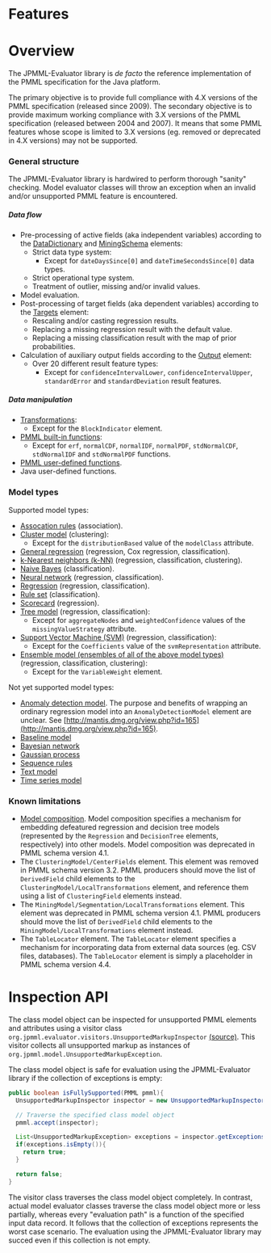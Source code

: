 Features
========

# Overview #

The JPMML-Evaluator library is *de facto* the reference implementation of the PMML specification for the Java platform.

The primary objective is to provide full compliance with 4.X versions of the PMML specification (released since 2009). The secondary objective is to provide maximum working compliance with 3.X versions of the PMML specification (released between 2004 and 2007). It means that some PMML features whose scope is limited to 3.X versions (eg. removed or deprecated in 4.X versions) may not be supported.

### General structure ###

The JPMML-Evaluator library is hardwired to perform thorough "sanity" checking. Model evaluator classes will throw an exception when an invalid and/or unsupported PMML feature is encountered.

##### Data flow #####

* Pre-processing of active fields (aka independent variables) according to the [DataDictionary](http://www.dmg.org/pmml/v4-4-1/DataDictionary.html) and [MiningSchema](http://www.dmg.org/pmml/v4-4-1/MiningSchema.html) elements:
  * Strict data type system:
    * Except for `dateDaysSince[0]` and `dateTimeSecondsSince[0]` data types.
  * Strict operational type system.
  * Treatment of outlier, missing and/or invalid values.
* Model evaluation.
* Post-processing of target fields (aka dependent variables) according to the [Targets](http://www.dmg.org/pmml/v4-4-1/Targets.html) element:
  * Rescaling and/or casting regression results.
  * Replacing a missing regression result with the default value.
  * Replacing a missing classification result with the map of prior probabilities.
* Calculation of auxiliary output fields according to the [Output](http://www.dmg.org/pmml/v4-4-1/Output.html) element:
  * Over 20 different result feature types:
    * Except for `confidenceIntervalLower`, `confidenceIntervalUpper`, `standardError` and `standardDeviation` result features.

##### Data manipulation #####

* [Transformations](http://www.dmg.org/pmml/v4-4-1/Transformations.html):
  * Except for the `BlockIndicator` element.
* [PMML built-in functions](http://www.dmg.org/pmml/v4-4-1/BuiltinFunctions.html):
  * Except for `erf`, `normalCDF`, `normalIDF`, `normalPDF`, `stdNormalCDF`, `stdNormalIDF` and `stdNormalPDF` functions.
* [PMML user-defined functions](http://www.dmg.org/pmml/v4-4-1/Functions.html).
* Java user-defined functions.

### Model types ###

Supported model types:

* [Assocation rules](http://www.dmg.org/pmml/v4-4-1/AssociationRules.html) (association).
* [Cluster model](http://www.dmg.org/pmml/v4-4-1/ClusteringModel.html) (clustering):
  * Except for the `distributionBased` value of the `modelClass` attribute.
* [General regression](http://www.dmg.org/pmml/v4-4-1/GeneralRegression.html) (regression, Cox regression, classification).
* [k-Nearest neighbors (k-NN)](http://www.dmg.org/pmml/v4-4-1/KNN.html) (regression, classification, clustering).
* [Naive Bayes](http://www.dmg.org/pmml/v4-4-1/NaiveBayes.html) (classification).
* [Neural network](http://www.dmg.org/pmml/v4-4-1/NeuralNetwork.html) (regression, classification).
* [Regression](http://www.dmg.org/pmml/v4-4-1/Regression.html) (regression, classification).
* [Rule set](http://www.dmg.org/pmml/v4-4-1/RuleSet.html) (classification).
* [Scorecard](http://www.dmg.org/pmml/v4-4-1/Scorecard.html) (regression).
* [Tree model](http://www.dmg.org/pmml/v4-4-1/TreeModel.html) (regression, classification):
  * Except for `aggregateNodes` and `weightedConfidence` values of the `missingValueStrategy` attribute.
* [Support Vector Machine (SVM)](http://www.dmg.org/pmml/v4-4-1/SupportVectorMachine.html) (regression, classification):
  * Except for the `Coefficients` value of the `svmRepresentation` attribute.
* [Ensemble model (ensembles of all of the above model types)](http://www.dmg.org/pmml/v4-4-1/MultipleModels.html) (regression, classification, clustering):
  * Except for the `VariableWeight` element.

Not yet supported model types:

* [Anomaly detection model](http://dmg.org/pmml/v4-4-1/AnomalyDetectionModel.html). The purpose and benefits of wrapping an ordinary regression model into an `AnomalyDetectionModel` element are unclear. See [http://mantis.dmg.org/view.php?id=165](http://mantis.dmg.org/view.php?id=165).
* [Baseline model](http://www.dmg.org/pmml/v4-4-1/BaselineModel.html)
* [Bayesian network](http://dmg.org/pmml/v4-4-1/BayesianNetwork.html)
* [Gaussian process](http://dmg.org/pmml/v4-4-1/GaussianProcess.html)
* [Sequence rules](http://www.dmg.org/pmml/v4-4-1/Sequence.html)
* [Text model](http://www.dmg.org/pmml/v4-4-1/Text.html)
* [Time series model](http://www.dmg.org/pmml/v4-4-1/TimeSeriesModel.html)

### Known limitations ###

* [Model composition](http://www.dmg.org/pmml/v4-4-1/MultipleModels.html). Model composition specifies a mechanism for embedding defeatured regression and decision tree models (represented by the `Regression` and `DecisionTree` elements, respectively) into other models. Model composition was deprecated in PMML schema version 4.1.
* The `ClusteringModel/CenterFields` element. This element was removed in PMML schema version 3.2. PMML producers should move the list of `DerivedField` child elements to the `ClusteringModel/LocalTransformations` element, and reference them using a list of `ClusteringField` elements instead.
* The `MiningModel/Segmentation/LocalTransformations` element. This element was deprecated in PMML schema version 4.1. PMML producers should move the list of `DerivedField` child elements to the `MiningModel/LocalTransformations` element instead.
* The `TableLocator` element. The `TableLocator` element specifies a mechanism for incorporating data from external data sources (eg. CSV files, databases). The `TableLocator` element is simply a placeholder in PMML schema version 4.4.

# Inspection API #

The class model object can be inspected for unsupported PMML elements and attributes using a visitor class `org.jpmml.evaluator.visitors.UnsupportedMarkupInspector` [(source)](https://github.com/jpmml/jpmml-evaluator/blob/master/pmml-evaluator/src/main/java/org/jpmml/evaluator/visitors/UnsupportedMarkupInspector.java). This visitor collects all unsupported markup as instances of `org.jpmml.model.UnsupportedMarkupException`.

The class model object is safe for evaluation using the JPMML-Evaluator library if the collection of exceptions is empty:
```java
public boolean isFullySupported(PMML pmml){
  UnsupportedMarkupInspector inspector = new UnsupportedMarkupInspector();

  // Traverse the specified class model object
  pmml.accept(inspector);

  List<UnsupportedMarkupException> exceptions = inspector.getExceptions();
  if(exceptions.isEmpty()){
    return true;
  }

  return false;
}
```

The visitor class traverses the class model object completely. In contrast, actual model evaluator classes traverse the class model object more or less partially, whereas every "evaluation path" is a function of the specified input data record. It follows that the collection of exceptions represents the worst case scenario. The evaluation using the JPMML-Evaluator library may succed even if this collection is not empty.
